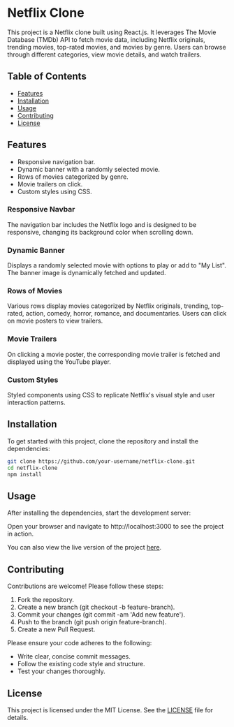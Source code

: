 # Netflix Clone

This project is a Netflix clone built using React.js. It leverages The Movie Database (TMDb) API to fetch movie data, including Netflix originals, trending movies, top-rated movies, and movies by genre. Users can browse through different categories, view movie details, and watch trailers.

## Table of Contents

- [Features](#features)
- [Installation](#installation)
- [Usage](#usage)
- [Contributing](#contributing)
- [License](#license)

## Features

- Responsive navigation bar.
- Dynamic banner with a randomly selected movie.
- Rows of movies categorized by genre.
- Movie trailers on click.
- Custom styles using CSS.

### Responsive Navbar

The navigation bar includes the Netflix logo and is designed to be responsive, changing its background color when scrolling down.

### Dynamic Banner

Displays a randomly selected movie with options to play or add to "My List". The banner image is dynamically fetched and updated.

### Rows of Movies

Various rows display movies categorized by Netflix originals, trending, top-rated, action, comedy, horror, romance, and documentaries. Users can click on movie posters to view trailers.

### Movie Trailers

On clicking a movie poster, the corresponding movie trailer is fetched and displayed using the YouTube player.

### Custom Styles

Styled components using CSS to replicate Netflix's visual style and user interaction patterns.

## Installation

To get started with this project, clone the repository and install the dependencies:

```bash
git clone https://github.com/your-username/netflix-clone.git
cd netflix-clone
npm install
```

## Usage

After installing the dependencies, start the development server:

Open your browser and navigate to http://localhost:3000 to see the project in action.

You can also view the live version of the project [here](https://netflix-clone-55c22.web.app/).

## Contributing

Contributions are welcome! Please follow these steps:

1. Fork the repository.
2. Create a new branch (git checkout -b feature-branch).
3. Commit your changes (git commit -am 'Add new feature').
4. Push to the branch (git push origin feature-branch).
5. Create a new Pull Request.

Please ensure your code adheres to the following:

- Write clear, concise commit messages.
- Follow the existing code style and structure.
- Test your changes thoroughly.

## License

This project is licensed under the MIT License. See the [LICENSE](LICENSE) file for details.
